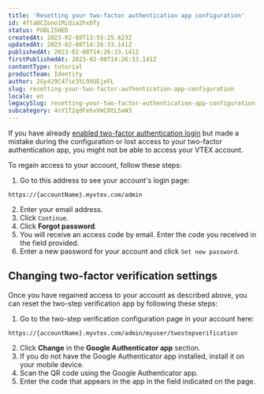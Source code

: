 ```yaml
---
title: 'Resetting your two-factor authentication app configuration'
id: 4ftaOCZono1MiQia2hxbTy
status: PUBLISHED
createdAt: 2023-02-08T13:55:25.623Z
updatedAt: 2023-02-08T14:26:33.141Z
publishedAt: 2023-02-08T14:26:33.141Z
firstPublishedAt: 2023-02-08T14:26:33.141Z
contentType: tutorial
productTeam: Identity
author: 2Gy429C47ie3tL9XUEjeFL
slug: resetting-your-two-factor-authentication-app-configuration
locale: en
legacySlug: resetting-your-two-factor-authentication-app-configuration
subcategory: 4sY1T2qdFehvVmC0tL5xW3
---
```


If you have already [enabled two-factor authentication login](https://help.vtex.com/pt/tutorial/enabling-2-factor-authentication-login--4Ae1fcQi12g8u4SkQKCqWQ) but made a mistake during the configuration or lost access to your two-factor authentication app, you might not be able to access your VTEX account.

To regain access to your account, follow these steps:
1. Go to this address to see your account's login page:
```
https://{accountName}.myvtex.com/admin
```
2. Enter your email address.
3. Click `Continue`.
4. Click **Forgot password**.
5. You will receive an access code by email. Enter the code you received in the field provided.
6. Enter a new password for your account and click `Set new password`.

## Changing two-factor verification settings

Once you have regained access to your account as described above, you can reset the two-step verification app by following these steps:

1. Go to the two-step verification configuration page in your account here:
```
https://{accountName}.myvtex.com/admin/myuser/twostepverification
```
2. Click **Change** in the **Google Authenticator app** section.
3. If you do not have the Google Authenticator app installed, install it on your mobile device.
4. Scan the QR code using the Google Authenticator app.
5. Enter the code that appears in the app in the field indicated on the page.

